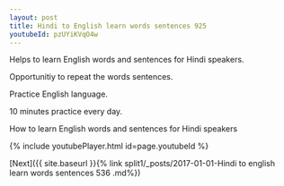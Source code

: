 ```yaml
---
layout: post
title: Hindi to English learn words sentences 925 
youtubeId: pzUYiKVqO4w
---
```

 
 
Helps to learn English words and sentences for Hindi speakers.

Opportunitiy to repeat the words sentences. 

Practice English language. 
 
10 minutes practice every day. 
 
How to learn English words and sentences for Hindi speakers 
 
{% include youtubePlayer.html id=page.youtubeId %}
 
 
[Next]({{ site.baseurl }}{% link  split1/_posts/2017-01-01-Hindi to english learn words sentences 536 .md%})
 
